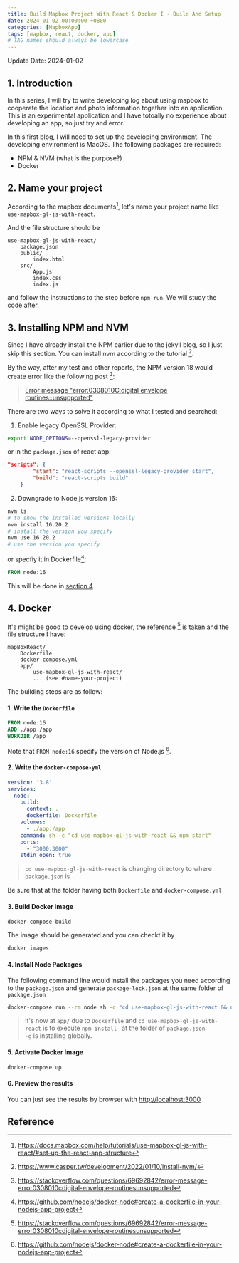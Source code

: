 ```yaml
---
title: Build Mapbox Project With React & Docker I - Build And Setup
date: 2024-01-02 00:00:00 +0800
categories: [MapboxApp]
tags: [mapbox, react, docker, app]
# TAG names should always be lowercase
---
```

Update Date: 2024-01-02
## 1. Introduction
In this series, I will try to write developing log about using mapbox to cooperate the location and photo information together into an application. This is an experimental application and I have totoally no experience about developing an app, so just try and error.

In this first blog, I will need to set up the developing environment. The developing environment is MacOS.
The following packages are required:
* NPM & NVM (what is the purpose?)
* Docker

## 2. Name your project
According to the mapbox documents[^fn1], let's name your project name like `use-mapbox-gl-js-with-react`.

And the file structure should be
```
use-mapbox-gl-js-with-react/
    package.json
    public/
        index.html
    src/
        App.js
        index.css
        index.js
```
and follow the instructions to the step before `npm run`.
We will study the code after.

## 3. Installing NPM and NVM
Since I have already install the NPM earlier due to the jekyll blog, so I just skip this section.
You can install nvm according to the tutorial [^fn2].

By the way, after my test and other reports, the NPM version 18 would create error like the following post [^fn3]:
> [Error message "error:0308010C:digital envelope routines::unsupported"](https://stackoverflow.com/questions/69692842/error-message-error0308010cdigital-envelope-routinesunsupported)

There are two ways to solve it according to what I tested and searched:
1. Enable legacy OpenSSL Provider:
 ```bash
 export NODE_OPTIONS=--openssl-legacy-provider
```
or in the `package.json` of react app:
```json
"scripts": {
        "start": "react-scripts --openssl-legacy-provider start",
        "build": "react-scripts build"
    }
```

2. Downgrade to Node.js version 16:
```bash
nvm ls 
# to show the installed versions locally
nvm install 16.20.2
# install the version you specify
nvm use 16.20.2
# use the version you specify
```
or specfiy it in Dockerfile[^fn4]:
```Dockerfile
FROM node:16
```
This will be done in [section 4](#1-write-the-dockerfile)

## 4. Docker
It's might be good to develop using docker, the reference [^fn3] is taken and the file structure I have:
```
mapBoxReact/
    Dockerfile
    docker-compose.yml
    app/
        use-mapbox-gl-js-with-react/
        ... (see #name-your-project)
```
The building steps are as follow:
#### 1. Write the `Dockerfile`
```Dockerfile
FROM node:16 
ADD ./app /app
WORKDIR /app
```
Note that `FROM node:16` specify the version of Node.js [^fn4].
#### 2. Write the `docker-compose-yml`
```yml
version: '3.8'
services:
  node:
    build:
      context: .
      dockerfile: Dockerfile
    volumes:
      - ./app:/app
    command: sh -c "cd use-mapbox-gl-js-with-react && npm start"
    ports:
      - "3000:3000"
    stdin_open: true
```
> `cd use-mapbox-gl-js-with-react` is changing directory to where `package.json` is

Be sure that at the folder having both `Dockerfile` and `docker-compose.yml`

#### 3. Build Docker image
```bash
docker-compose build
```
The image should be generated and you can checkt it by
```bash
docker images
```

#### 4. Install Node Packages
The following command line would install the packages you need according to the `package.json` and generate `package-lock.json` at the same folder of `package.json`
```bash
docker-compose run --rm node sh -c "cd use-mapbox-gl-js-with-react && npm install -g"
```
> it's now at `app/` due to `Dockerfile` and `cd use-mapbox-gl-js-with-react` is to execute `npm install ` at the folder of `package.json`.<br />
`-g` is installing globally.

#### 5. Activate Docker Image
```bash
docker-compose up
```

#### 6. Preview the results
You can just see the results by browser with [http://localhost:3000](http://localhost:3000)

## Reference
[^fn1]: https://docs.mapbox.com/help/tutorials/use-mapbox-gl-js-with-react/#set-up-the-react-app-structure

[^fn2]: https://www.casper.tw/development/2022/01/10/install-nvm/

[^fn3]: https://stackoverflow.com/questions/69692842/error-message-error0308010cdigital-envelope-routinesunsupported

[^fn4]: https://github.com/nodejs/docker-node#create-a-dockerfile-in-your-nodejs-app-project

[^fn5]: https://learningsky.io/use-docker-to-create-react-development-environment/
